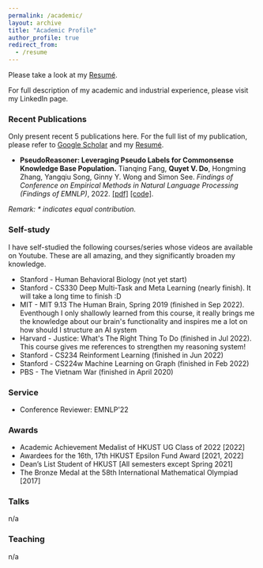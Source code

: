 ```yaml
---
permalink: /academic/
layout: archive
title: "Academic Profile"
author_profile: true
redirect_from:
  - /resume
---
```


Please take a look at my [Resumé](https://dovanquyet.github.io/files/resume.pdf).
<!-- my [UG Transcript](https://dovanquyet.github.io/files/ugtranscript.pdf). -->

For full description of my academic and industrial experience, please visit my LinkedIn page.

### Recent Publications

Only present recent 5 publications here. For the full list of my publication, please refer to [Google Scholar](https://scholar.google.com/citations?hl=en&user=qaA6SeAAAAAJ) and my [Resumé](https://dovanquyet.github.io/files/resume.pdf).

- **PseudoReasoner: Leveraging Pseudo Labels for Commonsense Knowledge Base Population.** 
Tianqing Fang, **Quyet V. Do**, Hongming Zhang, Yangqiu Song, Ginny Y. Wong and Simon See.
*Findings of Conference on Empirical Methods in Natural Language Processing (Findings of EMNLP)*, 2022. [\[pdf\]](https://arxiv.org/abs/2210.07988) [\[code\]](https://github.com/HKUST-KnowComp/PseudoReasoner).

_Remark: \* indicates equal contribution._


### Self-study

I have self-studied the following courses/series whose videos are available on Youtube. These are all amazing, and they significantly broaden my knowledge.

- Stanford - Human Behavioral Biology (not yet start)
- Stanford - CS330 Deep Multi-Task and Meta Learning (nearly finish). It will take a long time to finish :D
- MIT - MIT 9.13 The Human Brain, Spring 2019 (finished in Sep 2022). Eventhough I only shallowly learned from this course, it really brings me the knowledge about our brain's functionality and inspires me a lot on how should I structure an AI system
- Harvard - Justice: What's The Right Thing To Do (finished in Jul 2022). This course gives me references to strengthen my reasoning system!
- Stanford - CS234 Reinforment Learning (finished in Jun 2022)
- Stanford - CS224w Machine Learning on Graph (finished in Feb 2022)
- PBS - The Vietnam War (finished in April 2020)


### Service

- Conference Reviewer: EMNLP'22


### Awards

- Academic Achievement Medalist of HKUST UG Class of 2022 [2022]
- Awardees for the 16th, 17th HKUST Epsilon Fund Award [2021, 2022]
- Dean’s List Student of HKUST [All semesters except Spring 2021]
- The Bronze Medal at the 58th International Mathematical Olympiad [2017]


### Talks

n/a


### Teaching

n/a
